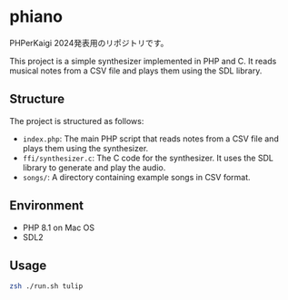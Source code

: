 # phiano

PHPerKaigi 2024発表用のリポジトリです。

This project is a simple synthesizer implemented in PHP and C. It reads musical notes from a CSV file and plays them using the SDL library.

## Structure

The project is structured as follows:

- `index.php`: The main PHP script that reads notes from a CSV file and plays them using the synthesizer.
- `ffi/synthesizer.c`: The C code for the synthesizer. It uses the SDL library to generate and play the audio.
- `songs/`: A directory containing example songs in CSV format.

## Environment
- PHP 8.1 on Mac OS
- SDL2

## Usage

```sh
zsh ./run.sh tulip
```